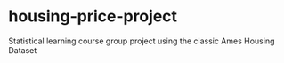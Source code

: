 # housing-price-project
Statistical learning course group project using the classic Ames Housing Dataset
